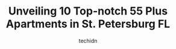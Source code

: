---
layout: ampstory
image: https://i0.wp.com/www.depkes.org/wp-content/uploads/2023/06/55-plus-apartments-0-in-st-petersburg-fl-1685864964.jpeg?resize=640,853
author: techidn
featured: false
description: Discover the impressive array of 55 Plus Apartments options in St. Petersburg FL, where you can find 10 of the largest 55 Plus Apartments establishments in the area. From renowned classics t
title: Unveiling 10 Top-notch 55 Plus Apartments in St. Petersburg FL
cover:
   title: Unveiling 10 Top-notch 55 Plus Apartments in St. Petersburg FL
   subtitle: Rickpate
   background: https://www.depkes.org/wp-content/uploads/2023/06/55-plus-apartments-0-in-st-petersburg-fl-1685864964.jpeg

pages: 
 - layout: thirds
   top: <h1>#1 Carlton Arms of St. Petersburg</h1>
   bottom: "<p>CA has the best office staff. Professional, helpful and friendly. They take good care of the community.The maintenance staff are very prompt and efficient.The people in t</p>"
   background: https://www.depkes.org/wp-content/uploads/2023/06/55-plus-apartments-1-in-st-petersburg-fl-1685864964.jpeg
   backgroundblur: true
 - layout: thirds
   top: <h1>#2 Wentworth Central Avenue</h1>
   bottom: "<p>I have had the pleasure of working at Wentworth for just over 3 years, and I am grateful for the opportunity to be part of a fantastic, caring and dedicated team. I do th</p>"
   background: https://www.depkes.org/wp-content/uploads/2023/06/55-plus-apartments-2-in-st-petersburg-fl-1685864964.jpeg
   cta:
      link: https://www.depkes.org/blog/unveiling-10-top-notch-55-plus-apartments-in-st-petersburg-fl/
      text: Unveiling 10 Top-notch 55 Plus Apartments in St. Petersburg FL
 - layout: thirds
   top: <h1>#3 Elancé at Pasadena</h1>
   bottom: "<p>1255 Pasadena Ave S, St. Petersburg, FL 33707, United States</p>"
   background: https://www.depkes.org/wp-content/uploads/2023/06/55-plus-apartments-3-in-st-petersburg-fl-1685864965.jpeg
   cta:
      link: https://www.depkes.org/blog/unveiling-10-top-notch-55-plus-apartments-in-st-petersburg-fl/
      text: Unveiling 10 Top-notch 55 Plus Apartments in St. Petersburg FL
 - layout: thirds
   top: <h1>#4 Sunset Palms Community</h1>
   bottom: "<p>3401 Gandy Blvd, Pinellas Park, FL 33781, United States</p>"
   background: https://images.unsplash.com/photo-1531169509526-f8f1fdaa4a67?ixlib=rb-4.0.3&ixid=MnwxMjA3fDB8MHxwaG90by1wYWdlfHx8fGVufDB8fHx8&auto=format&fit=crop&w=640&h=853&q=80
   cta:
      link: https://www.depkes.org/blog/unveiling-10-top-notch-55-plus-apartments-in-st-petersburg-fl/
      text: Unveiling 10 Top-notch 55 Plus Apartments in St. Petersburg FL
 - layout: thirds
   top: <h1>#5 Lutheran Apartments</h1>
   bottom: "<p>550 1st Ave S #104, St. Petersburg, FL 33701, United States</p>"
   background: https://images.unsplash.com/photo-1608411404720-c8f0417bcdba?ixlib=rb-4.0.3&ixid=MnwxMjA3fDB8MHxwaG90by1wYWdlfHx8fGVufDB8fHx8&auto=format&fit=crop&w=640&h=853&q=80
   cta:
      link: https://www.depkes.org/blog/unveiling-10-top-notch-55-plus-apartments-in-st-petersburg-fl/
      text: Unveiling 10 Top-notch 55 Plus Apartments in St. Petersburg FL
 - layout: thirds
   top: <h1>#6 Burlington Tower</h1>
   bottom: "<p>1000 Burlington Ave N, St. Petersburg, FL 33705, United States</p>"
   background: https://images.unsplash.com/photo-1618005182384-a83a8bd57fbe?ixlib=rb-4.0.3&ixid=MnwxMjA3fDB8MHxwaG90by1wYWdlfHx8fGVufDB8fHx8&auto=format&fit=crop&w=640&h=853&q=80
   cta:
      link: https://www.depkes.org/blog/unveiling-10-top-notch-55-plus-apartments-in-st-petersburg-fl/
      text: Unveiling 10 Top-notch 55 Plus Apartments in St. Petersburg FL
 - layout: thirds
   top: <h1>#7 The Princess Martha</h1>
   bottom: "<p>411 1st Ave N, St. Petersburg, FL 33701, United States</p>"
   background: https://images.unsplash.com/photo-1553949345-eb786bb3f7ba?ixlib=rb-4.0.3&ixid=MnwxMjA3fDB8MHxwaG90by1wYWdlfHx8fGVufDB8fHx8&auto=format&fit=crop&w=640&h=853&q=80
   cta:
      link: https://www.depkes.org/blog/unveiling-10-top-notch-55-plus-apartments-in-st-petersburg-fl/
      text: Unveiling 10 Top-notch 55 Plus Apartments in St. Petersburg FL
 - layout: thirds
   middle: Continue reading...
   background: https://images.unsplash.com/photo-1533735380053-eb8d0759b24a?ixlib=rb-4.0.3&ixid=MnwxMjA3fDB8MHxwaG90by1wYWdlfHx8fGVufDB8fHx8&auto=format&fit=crop&w=640&h=853&q=80
   cta:
      link: https://www.depkes.org/blog/unveiling-10-top-notch-55-plus-apartments-in-st-petersburg-fl/
      text: Unveiling 10 Top-notch 55 Plus Apartments in St. Petersburg FL
      
---